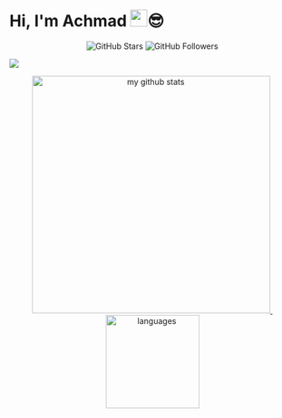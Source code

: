 # Hi, I'm Achmad <img src="https://raw.githubusercontent.com/iampavangandhi/iampavangandhi/master/gifs/Hi.gif" width="30px">😎
<p align="center">
    <img alt="GitHub Stars" src="https://img.shields.io/github/stars/achmadqomarudin?logo=GitHub&style=for-the-badge">    
    <img alt="GitHub Followers" src="https://img.shields.io/github/followers/achmadqomarudin?logo=GitHub&style=for-the-badge">
</p>
<a href="https://achmadqomarudin.github.io">
    <p align="left">
        <img src="https://github-profile-trophy.vercel.app/?username=achmadqomarudin&column=7&theme=vue"/>
    </p>
</a>

<!-- My GitHub stats with buefy theme ❤️ -->
<a align="center" href="https://github.com/achmadqomarudin">
    <div style="display:flex; justify-content:space-between;">
        <img src="https://github-readme-stats.vercel.app/api?username=achmadqomarudin&show_icons=true&theme=vue" alt="my github stats" width="420"/>&nbsp;<img src="https://github-readme-stats.vercel.app/api/top-langs/?username=achmadqomarudin&layout=compact&theme=vue" alt="languages" height="165">
    </p>
</a>
